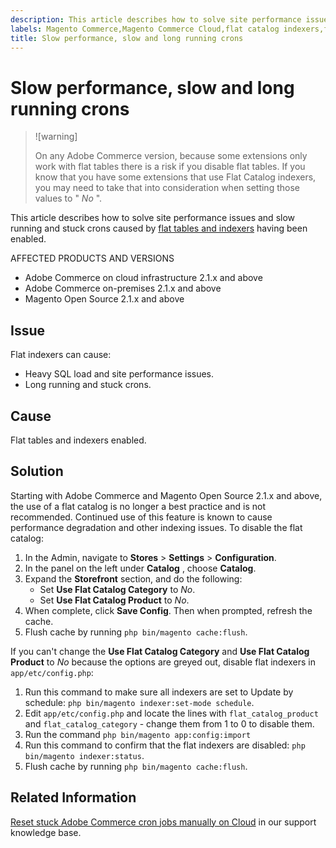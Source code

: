 ```yaml
---
description: This article describes how to solve site performance issues and slow running and stuck crons caused by [flat tables and indexers](https://docs.magento.com/m2/ce/user_guide/catalog/catalog-flat.html) having been enabled.
labels: Magento Commerce,Magento Commerce Cloud,flat catalog indexers,flat tables,how to,long running crons,performance,slow performance,Adobe Commerce,cloud infrastructure
title: Slow performance, slow and long running crons
---
```


# Slow performance, slow and long running crons

>![warning]
>
>On any Adobe Commerce version, because some extensions only work with flat tables there is a risk if you disable flat tables. If you know that you have some extensions that use Flat Catalog indexers, you may need to take that into consideration when setting those values to " *No* ".

This article describes how to solve site performance issues and slow running and stuck crons caused by [flat tables and indexers](https://docs.magento.com/m2/ce/user_guide/catalog/catalog-flat.html) having been enabled.

AFFECTED PRODUCTS AND VERSIONS

* Adobe Commerce on cloud infrastructure 2.1.x and above
* Adobe Commerce on-premises 2.1.x and above
* Magento Open Source 2.1.x and above

## Issue

Flat indexers can cause:

* Heavy SQL load and site performance issues.
* Long running and stuck crons.

## Cause

Flat tables and indexers enabled.

<h2 id="solution">Solution</h2>

Starting with Adobe Commerce and Magento Open Source 2.1.x and above, the use of a flat catalog is no longer a best practice and is not recommended. Continued use of this feature is known to cause performance degradation and other indexing issues. To disable the flat catalog:

1. In the Admin, navigate to **Stores** > **Settings** > **Configuration**.
1. In the panel on the left under **Catalog** , choose **Catalog**.
1. Expand the **Storefront** section, and do the following:
    * Set **Use Flat Catalog Category** to *No*.
    * Set **Use Flat Catalog Product** to *No*.
1. When complete, click **Save Config**. Then when prompted, refresh the cache.
1. Flush cache by running `php bin/magento cache:flush`.

If you can't change the **Use Flat Catalog Category** and **Use Flat Catalog Product** to *No* because the options are greyed out, disable flat indexers in `app/etc/config.php`:

1. Run this command to make sure all indexers are set to Update by schedule: `php bin/magento indexer:set-mode schedule`.
1. Edit `app/etc/config.php` and locate the lines with `flat_catalog_product` and `flat_catalog_category` - change them from 1 to 0 to disable them.
1. Run the command `php bin/magento app:config:import`
1. Run this command to confirm that the flat indexers are disabled: `php        bin/magento indexer:status`.
1. Flush cache by running `php bin/magento cache:flush`.

## Related Information

[Reset stuck Adobe Commerce cron jobs manually on Cloud](https://support.magento.com/hc/en-us/articles/360000097713-Reset-stuck-Magento-cron-jobs-manually-on-Cloud) in our support knowledge base.